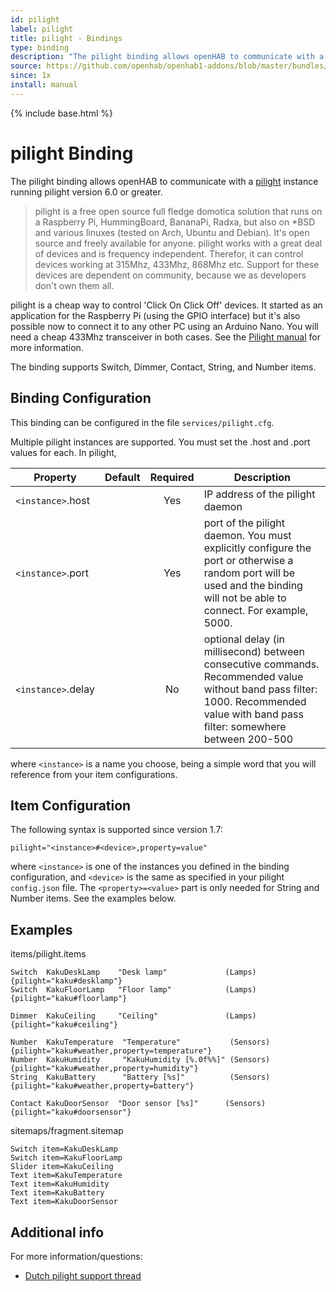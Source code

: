 ```yaml
---
id: pilight
label: pilight
title: pilight - Bindings
type: binding
description: "The pilight binding allows openHAB to communicate with a [pilight](http://www.pilight.org/) instance running pilight version 6.0 or greater."
source: https://github.com/openhab/openhab1-addons/blob/master/bundles/binding/org.openhab.binding.pilight/README.md
since: 1x
install: manual
---
```


<!-- Attention authors: Do not edit directly. Please add your changes to the appropriate source repository -->

{% include base.html %}

# pilight Binding

The pilight binding allows openHAB to communicate with a [pilight](http://www.pilight.org/) instance running pilight version 6.0 or greater.

> pilight is a free open source full fledge domotica solution that runs on a Raspberry Pi, HummingBoard, BananaPi, Radxa, but also on *BSD and various linuxes (tested on Arch, Ubuntu and Debian). It's open source and freely available for anyone. pilight works with a great deal of devices and is frequency independent. Therefor, it can control devices working at 315Mhz, 433Mhz, 868Mhz etc. Support for these devices are dependent on community, because we as developers don't own them all.

pilight is a cheap way to control 'Click On Click Off' devices. It started as an application for the Raspberry Pi (using the GPIO interface) but it's also possible now to connect it to any other PC using an Arduino Nano. You will need a cheap 433Mhz transceiver in both cases. See the [Pilight manual](http://manual.pilight.org/en/electronics-wiring) for more information.

The binding supports Switch, Dimmer, Contact, String, and Number items.

## Binding Configuration

This binding can be configured in the file `services/pilight.cfg`.

Multiple pilight instances are supported. You must set the .host and .port values for each. In pilight, 

| Property | Default | Required | Description |
|----------|---------|:--------:|-------------|
| `<instance>`.host | |   Yes   | IP address of the pilight daemon |
| `<instance>`.port | |   Yes   | port of the pilight daemon. You must explicitly configure the port or otherwise a random port will be used and the binding will not be able to connect.   For example, 5000. |
| `<instance>`.delay | |  No    | optional delay (in millisecond) between consecutive commands.  Recommended value without band pass filter: 1000. Recommended value with band pass filter: somewhere between 200-500 |

where `<instance>` is a name you choose, being a simple word that you will reference from your item configurations.

## Item Configuration

The following syntax is supported since version 1.7:

```
pilight="<instance>#<device>,property=value"
```

where `<instance>` is one of the instances you defined in the binding configuration, and `<device>` is the same as specified in your pilight `config.json` file. The `<property>=<value>` part is only needed for String and Number items.  See the examples below.

## Examples

items/pilight.items

```
Switch  KakuDeskLamp    "Desk lamp"             (Lamps)         {pilight="kaku#desklamp"}
Switch  KakuFloorLamp   "Floor lamp"            (Lamps)         {pilight="kaku#floorlamp"}

Dimmer  KakuCeiling     "Ceiling"               (Lamps)         {pilight="kaku#ceiling"}

Number  KakuTemperature  "Temperature"           (Sensors)      {pilight="kaku#weather,property=temperature"}
Number  KakuHumidity     "KakuHumidity [%.0f%%]" (Sensors)      {pilight="kaku#weather,property=humidity"}
String  KakuBattery      "Battery [%s]"          (Sensors)      {pilight="kaku#weather,property=battery"}

Contact KakuDoorSensor  "Door sensor [%s]"      (Sensors)       {pilight="kaku#doorsensor"}
```

sitemaps/fragment.sitemap

```
Switch item=KakuDeskLamp
Switch item=KakuFloorLamp
Slider item=KakuCeiling
Text item=KakuTemperature
Text item=KakuHumidity
Text item=KakuBattery
Text item=KakuDoorSensor
```

## Additional info

For more information/questions:

- [Dutch pilight support thread](http://gathering.tweakers.net/forum/list_messages/1581828/4)

